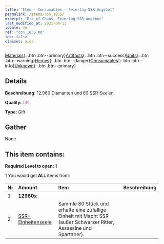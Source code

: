 ```yaml
---
title: "Item - Consumables - Feiertag-SSR-Angebot"
permalink: /Items/con_1855/
excerpt: "Era of Chaos  Feiertag-SSR-Angebot"
last_modified_at: 2021-04-11
locale: de
ref: "con_1855.md"
toc: false
classes: wide
---
```

 [Materials](/de/Items/){: .btn .btn--primary}[Artifacts](/de/Items/Artifacts/){: .btn .btn--success}[Units](/de/Items/Units/){: .btn .btn--warning}[Heroes](/de/Items/Heroes/){: .btn .btn--danger}[Consumables](/de/Items/Consumables/){: .btn .btn--info}[Unknown](/de/Items/Unknown/){: .btn .btn--primary}

## Details
 **Beschreibung:** 12.960 Diamanten und 80 SSR-Seelen.

 **Quality:** <span style="color: #DA70D6">OK</span>

 **Type:** Gift

## Gather

  None

## This item contains:

 **Required Level to open:** 1

 1 You would get **ALL** items  from:

  | Nr | Amount |     Item    | Beschreibung |
  |:---|:-------|:------------|:-----------:|
  | 1 |  **12960x** | <i class="fas fa-gem"/> |  | 
  | 2 | [SSR-Einheitenseele](/de/Items/con_535/) | Sammle 80 Stück und erhalte eine zufällige Einheit mit Macht SSR (außer Schwarzer Ritter, Assassine und Spartaner). | 
